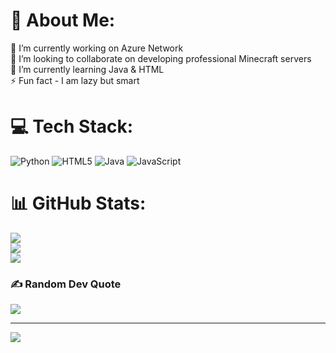 # 💫 About Me:
🔭 I’m currently working on Azure Network<br>👯 I’m looking to collaborate on developing professional Minecraft servers <br>🌱 I’m currently learning Java & HTML<br>⚡ Fun fact - I am lazy but smart


# 💻 Tech Stack:
![Python](https://img.shields.io/badge/python-3670A0?style=flat-square&logo=python&logoColor=ffdd54) ![HTML5](https://img.shields.io/badge/html5-%23E34F26.svg?style=flat-square&logo=html5&logoColor=white) ![Java](https://img.shields.io/badge/java-%23ED8B00.svg?style=flat-square&logo=java&logoColor=white) ![JavaScript](https://img.shields.io/badge/javascript-%23323330.svg?style=flat-square&logo=javascript&logoColor=%23F7DF1E)
# 📊 GitHub Stats:
![](https://github-readme-stats.vercel.app/api?username=BulletPK&theme=dark&hide_border=false&include_all_commits=false&count_private=false)<br/>
![](https://github-readme-streak-stats.herokuapp.com/?user=BulletPK&theme=dark&hide_border=false)<br/>
![](https://github-readme-stats.vercel.app/api/top-langs/?username=BulletPK&theme=dark&hide_border=false&include_all_commits=false&count_private=false&layout=compact)

### ✍️ Random Dev Quote
![](https://quotes-github-readme.vercel.app/api?type=horizontal&theme=radical)

---
[![](https://visitcount.itsvg.in/api?id=BulletPK&icon=6&color=7)](https://visitcount.itsvg.in)

<!-- Proudly created with GPRM ( https://gprm.itsvg.in ) -->
